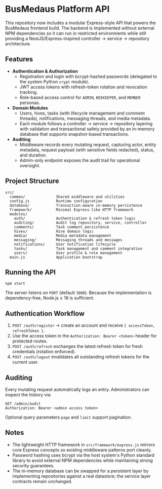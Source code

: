 # BusMedaus Platform API

This repository now includes a modular Express-style API that powers the BusMedaus frontend build. The backend is implemented without external NPM dependencies so it can run in restricted environments while still providing a NestJS/Express-inspired controller → service → repository architecture.

## Features

- **Authentication & Authorization**
  - Registration and login with bcrypt-hashed passwords (delegated to the system Python `crypt` module).
  - JWT access tokens with refresh-token rotation and revocation tracking.
  - Role-based access control for `ADMIN`, `BEEKEEPER`, and `MEMBER` personas.
- **Domain Modules**
  - Users, hives, tasks (with lifecycle management and comment threads), notifications, messaging threads, and media metadata.
  - Each module follows a controller → service → repository layering with validation and transactional safety provided by an in-memory database that supports snapshot-based transactions.
- **Auditing**
  - Middleware records every mutating request, capturing actor, entity metadata, request payload (with sensitive fields redacted), status, and duration.
  - Admin-only endpoint exposes the audit trail for operational oversight.

## Project Structure

```
src/
  common/              Shared middleware and utilities
  config.js            Runtime configuration
  database/            Transaction-aware in-memory persistence
  framework/           Minimal Express-like HTTP framework
  modules/
    auth/              Authentication & refresh token logic
    auditing/          Audit log repository, service, controller
    comments/          Task comment persistence
    hives/             Hive domain logic
    media/             Media metadata management
    messaging/         Messaging threads and messages
    notifications/     User notification lifecycle
    tasks/             Task management and comment integration
    users/             User profile & role management
  main.js              Application bootstrap
```

## Running the API

```
npm start
```

The server listens on `PORT` (default `3000`). Because the implementation is dependency-free, Node.js ≥ 18 is sufficient.

## Authentication Workflow

1. `POST /auth/register` → create an account and receive `{ accessToken, refreshToken }`.
2. Use the access token in the `Authorization: Bearer <token>` header for protected routes.
3. `POST /auth/refresh` exchanges the latest refresh token for fresh credentials (rotation enforced).
4. `POST /auth/logout` invalidates all outstanding refresh tokens for the current user.

## Auditing

Every mutating request automatically logs an entry. Administrators can inspect the history via:

```
GET /admin/audit
Authorization: Bearer <admin access token>
```

Optional query parameters `page` and `limit` support pagination.

## Notes

- The lightweight HTTP framework in `src/framework/express.js` mirrors core Express concepts so existing middleware patterns port cleanly.
- Password hashing uses bcrypt via the host system's Python standard library to avoid external NPM dependencies while maintaining strong security guarantees.
- The in-memory database can be swapped for a persistent layer by implementing repositories against a real datastore; the service layer contracts remain unchanged.
